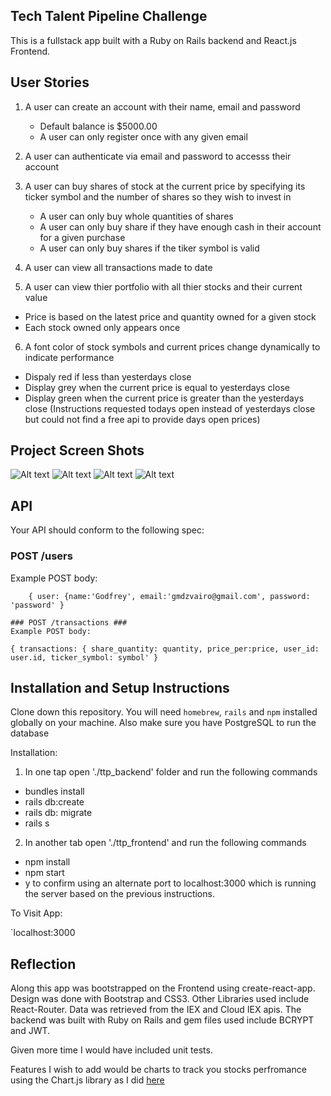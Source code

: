 ## Tech Talent Pipeline Challenge

This is a fullstack app built with a Ruby on Rails backend and React.js Frontend.

## User Stories

1. A user can create an account with their name, email and password
   * Default balance is $5000.00
   * A user can only register once with any given email

2. A user can authenticate via email and password to accesss their account 

3. A user can buy shares of stock at the current price by specifying its ticker symbol and the number of shares so they wish to invest in 
   * A user can only buy whole quantities of shares 
   * A user can only buy share if they have enough cash in their account for a given purchase 
   * A user can only buy shares if the tiker symbol is valid 

4. A user can view all transactions made to date 

5. A user can view thier portfolio with all thier stocks and their current value
  * Price is based on the latest price and quantity owned for a given stock 
  * Each stock owned only appears once 

6. A font color of stock symbols and current prices change dynamically to indicate performance
  * Dispaly red if less than yesterdays close 
  * Display grey when the current price is equal to yesterdays close
  * Display green when the current price is greater than the yesterdays close 
  (Instructions requested todays open instead of yesterdays close but could not find a free api to provide days open prices)


## Project Screen Shots  

![Alt text](https://user-images.githubusercontent.com/29901283/87977025-07a23000-ca9c-11ea-9042-6189407aabc5.png)
![Alt text](https://user-images.githubusercontent.com/29901283/87977044-0ffa6b00-ca9c-11ea-977f-9dddf1b97019.png)
![Alt text](https://user-images.githubusercontent.com/29901283/87977068-1852a600-ca9c-11ea-8da3-d15563b78b12.png)
![Alt text](https://user-images.githubusercontent.com/29901283/87977089-1e488700-ca9c-11ea-922d-0de9ac8575c2.png)


## API

Your API should conform to the following spec:

### POST /users ###
Example POST body:
```
    { user: {name:'Godfrey', email:'gmdzvairo@gmail.com', password: 'password' }
    
### POST /transactions ###
Example POST body:
```
    { transactions: { share_quantity: quantity, price_per:price, user_id: user.id, ticker_symbol: symbol' }

## Installation and Setup Instructions

Clone down this repository. You will need `homebrew`, `rails` and `npm` installed globally on your machine. Also make sure you have PostgreSQL to run the database

Installation:

1. In one tap open './ttp_backend' folder and run the following commands 
 * bundles install
 * rails db:create
 * rails db: migrate
 * rails s

2. In another tab open './ttp_frontend' and run the following commands 
  * npm install
  * npm start
  * y to confirm using an alternate port to localhost:3000 which is running the server based on the previous instructions.

To Visit App:

`localhost:3000  

## Reflection

Along this app was bootstrapped on the Frontend using create-react-app. Design was done with Bootstrap and CSS3. Other Libraries used include React-Router. Data was retrieved from the IEX and Cloud IEX apis.
The backend was built with Ruby on Rails and gem files used include BCRYPT and JWT.

Given more time I would have included unit tests.

Features I wish to add would be charts to track you stocks perfromance using the Chart.js library as I did [here](https://github.com/Kudzanayi-Dzvairo/covid-tracker-react)
